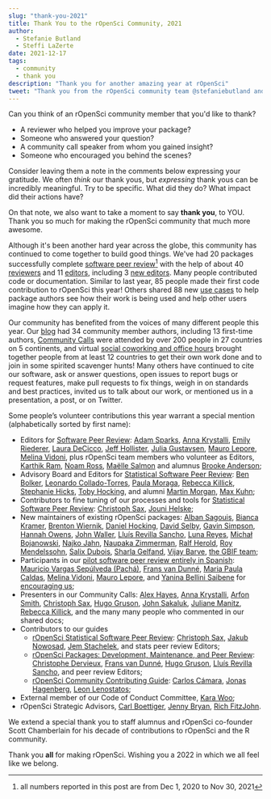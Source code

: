 ```yaml
---
slug: "thank-you-2021"
title: Thank You to the rOpenSci Community, 2021
author:
  - Stefanie Butland
  - Steffi LaZerte
date: 2021-12-17
tags:
  - community
  - thank you
description: "Thank you for another amazing year at rOpenSci"
tweet: "Thank you from the rOpenSci community team @stefaniebutland and @steffilazerte"
---
```


Can you think of an rOpenSci community member that you'd like to thank?

- A reviewer who helped you improve your package?
- Someone who answered your question? 
- A community call speaker from whom you gained insight?
- Someone who encouraged you behind the scenes?

Consider leaving them a note in the comments below expressing your gratitude. 
We often *think* our thank yous, but *expressing* thank yous can be incredibly meaningful.
Try to be specific. 
What did they do? 
What impact did their actions have?

On that note, we also want to take a moment to say **thank you**, to YOU.
Thank you so much for making the rOpenSci community that much more awesome.

Although it's been another hard year across the globe, this community has continued to come together to build good things.
We've had 20 packages successfully complete [software peer review](/software-review/)[^1] with the help of about 40 [reviewers](https://devguide.ropensci.org/softwarereviewintro.html#reviewers) and 11 [editors](/about/#team), including 3 [new editors](/blog/2021/10/12/editors2021/). 
Many people contributed code or documentation. Similar to last year, 85 people made their first code contribution to rOpenSci this year! 
Others shared 88 new [use cases](/usecases/) to help package authors see how their work is being used and help other users imagine how they can apply it.

Our community has benefited from the voices of many different people this year. Our [blog](/archive/) had 34 community member authors, including 13 first-time authors, [Community Calls](/commcalls/) were attended by over 200 people in 27 countries on 5 continents, and virtual [social coworking and office hours](/blog/2021/08/17/coworking-sessions/) brought together people from at least 12 countries to get their own work done and to join in some spirited scavenger hunts!
Many others have continued to cite our software, ask or answer questions, open issues to report bugs or request features, make pull requests to fix things, weigh in on standards and best practices, invited us to talk about our work, or mentioned us in a presentation, a post, or on Twitter.

Some people’s volunteer contributions this year warrant a special mention (alphabetically sorted by first name):

*   Editors for [Software Peer Review](/software-review/): [Adam Sparks](/author/adam-sparks/), [Anna Krystalli](/author/anna-krystalli/), [Emily Riederer](/emily-riederer/), [Laura DeCicco](/author/laura-decicco/), [Jeff Hollister](/author/jeff-hollister/), [Julia Gustavsen](/author/julia-gustavsen/), [Mauro Lepore](/author/mauro-lepore/), [Melina Vidoni](/author/melina-vidoni/), plus rOpenSci team members who volunteer as Editors, [Karthik Ram](/author/karthik-ram/), [Noam Ross](/author/noam-ross/), [Maëlle Salmon](/author/maëlle-salmon/) and alumnus [Brooke Anderson](/author/brooke-anderson/);
*   Advisory Board and Editors for [Statistical Software Peer Review](/stat-software-review/): [Ben Bolker](https://ms.mcmaster.ca/~bolker/), [Leonardo Collado-Torres](/author/leonardo-collado-torres/), [Paula Moraga](http://www.paulamoraga.com/), [Rebecca Killick](/author/rebecca-killick/), [Stephanie Hicks](https://www.stephaniehicks.com/), [Toby Hocking](https://tdhock.github.io/), and alumni [Martin Morgan](https://www.roswellpark.org/martin-morgan), [Max Kuhn](https://appliedpredictivemodeling.com/);
*   Contributors to fine tuning of our processes and tools for [Statistical Software Peer Review](/stat-software-review/): [Christoph Sax](/author/christoph-sax/), [Jouni Helske](https://jounihelske.netlify.app/);
*   New maintainers of existing rOpenSci packages: [Alban Sagouis](https://github.com/AlbanSagouis), [Bianca Kramer](https://github.com/bmkramer), [Brenton Wiernik](https://wiernik.org/), [Daniel Hocking](https://github.com/djhocking), [David Selby](https://selbydavid.com/), [Gavin Simpson](https://github.com/gavinsimpson), [Hannah Owens](https://github.com/hannahlowens), [John Waller](https://github.com/jhnwllr), [Lluís Revilla Sancho](https://llrs.dev/), [Luna Reyes](https://www.lunasare.com/), [Michał Bojanowski](https://github.com/mbojan), [Najko Jahn](https://github.com/njahn82), [Naupaka Zimmerman](https://github.com/naupaka), [Ralf Herold](https://github.com/rfhb), [Roy Mendelssohn](https://github.com/rmendels), [Salix Dubois](https://github.com/salix-d), [Sharla Gelfand](https://www.sharlagelfand.com/), [Vijay Barve](https://github.com/vijaybarve), [the GBIF team](https://www.gbif.org/); 
*   Participants in our [pilot software peer review entirely in Spanish](https://github.com/ropensci/software-review/issues/414): [Mauricio Vargas Sepúlveda (Pachá)](https://pacha.dev/), [Frans van Dunné](https://github.com/FvD), [Maria Paula Caldas](https://github.com/mpaulacaldas), [Melina Vidoni](/author/melina-vidoni/), [Mauro Lepore](/author/mauro-lepore/), and [Yanina Bellini Saibene](https://yabellini.netlify.app/) for [encouraging us](https://discuss.ropensci.org/t/language-documentation-for-a-package/2221);
*   Presenters in our Community Calls: [Alex Hayes](/author/alex-hayes/), [Anna Krystalli](/author/anna-krystalli/), [Arfon Smith](/author/arfon-smith/), [Christoph Sax](/author/christoph-sax/), [Hugo Gruson](/author/hugo-gruson/), [John Sakaluk](/author/john-sakaluk/), [Juliane Manitz](/author/juliane-manitz/), [Rebecca Killick](/author/rebecca-killick/), and the many many people who commented in our shared docs;
*   Contributors to our guides
    *   [rOpenSci Statistical Software Peer Review](https://ropenscilabs.github.io/statistical-software-review-book/index.html): [Christoph Sax](/author/christoph-sax/), [Jakub Nowosad](https://github.com/Nowosad), [Jem Stachelek](https://github.com/jsta), and stats peer review Editors;
    *   [rOpenSci Packages: Development, Maintenance, and Peer Review](https://devguide.ropensci.org/): [Christophe Dervieux](), [Frans van Dunné](https://github.com/FvD), [Hugo Gruson](/author/hugo-gruson/), [Lluís Revilla Sancho](https://llrs.dev/), and peer review Editors;
    *   [rOpenSci Community Contributing Guide](https://contributing.ropensci.org/): [Carlos Cámara](https://www.carloscamara.es/), [Jonas Hagenberg](https://github.com/jonas-hag), [Leon Lenostatos](https://github.com/Lenostatos);
*   External member of our Code of Conduct Committee, [Kara Woo](/author/kara-woo/);
*   rOpenSci Strategic Advisors, [Carl Boettiger](/author/carl-boettiger/), [Jenny Bryan](/author/jenny-bryan/), [Rich FitzJohn](/author/rich-fitzjohn/).

We extend a special thank you to staff alumnus and rOpenSci co-founder Scott Chamberlain for his decade of contributions to rOpenSci and the R community. 

Thank you **all** for making rOpenSci. Wishing you a 2022 in which we all feel like we belong.


[^1]: all numbers reported in this post are from Dec 1, 2020 to Nov 30, 2021



